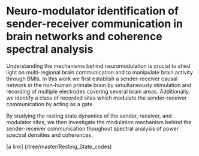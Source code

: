 # Neuro-modulator identification of sender-receiver communication in brain networks and coherence spectral analysis


Understanding the mechanisms behind neuromodulation is crucial to shed light on multi-regional
brain communication and to manipulate brain activity through BMIs. In this work we first establish a sender-receiver causal network in the non-human primate brain by simultaneously stimulation and recording of multiple electrodes covering several brain areas. Additionally, we identify a class of recorded sites which modulate the sender-receiver communication by acting as a gate.

By studying the resting state dynamics of the sender, receiver, and modulator sites, we then investigate the modulation mechanism behind the sender-receiver communication thoughout spectral analysis of power spectral densities and coherences.

[a link] (/tree/master/Resting_State_codes)
